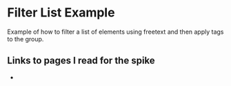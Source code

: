 # Filter List Example
Example of how to filter a list of elements using freetext and then apply tags to the group.

## Links to pages I read for the spike
- 
